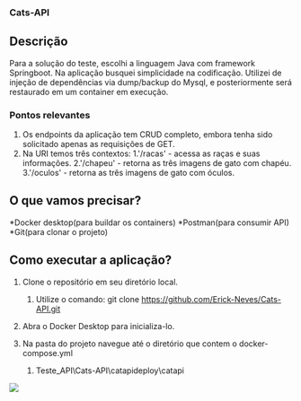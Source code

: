 ### Cats-API

## Descrição

Para a solução do teste, escolhi a linguagem Java com framework Springboot.
Na aplicação busquei simplicidade na codificação.
Utilizei de injeção de dependências via dump/backup do Mysql, e posteriormente será restaurado em um container em execução. 

### Pontos relevantes

1. Os endpoints da aplicação tem CRUD completo, embora tenha sido solicitado apenas as requisições de GET.
2. Na URI temos três contextos:
	1.'/racas' - acessa as raças e suas informações.
	2.'/chapeu' - retorna as três imagens de gato com chapéu.
	3.'/oculos' - retorna as três imagens de gato com óculos.

## O que vamos precisar?

*Docker desktop(para buildar os containers)
*Postman(para consumir API)
*Git(para clonar o projeto)

## Como executar a aplicação?

1. Clone o repositório em seu diretório local.
	1. Utilize o comando: git clone https://github.com/Erick-Neves/Cats-API.git

2. Abra o Docker Desktop para inicializa-lo.

3. Na pasta do projeto navegue até o diretório que contem o docker-compose.yml
	1. Teste_API\Cats-API\catapideploy\catapi
<img align="center" src="img/1.png" />